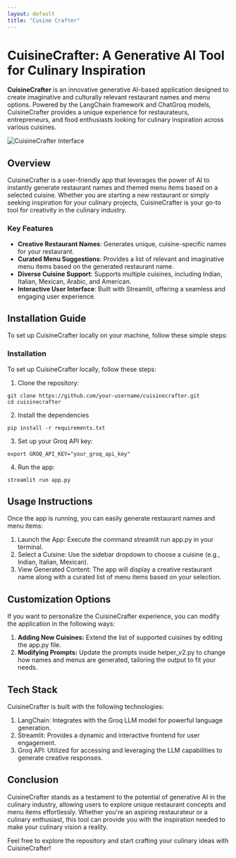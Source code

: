 ```yaml
---
layout: default
title: "Cusine Crafter"
---
```


<!--<style>
.page-header .btn.github-repo,
.page-header .btn.github-repo a {
    display: none !important;
    visibility: hidden !important;
    pointer-events: none !important;
    opacity: 0 !important;
}
</style>-->

# CuisineCrafter: A Generative AI Tool for Culinary Inspiration

**CuisineCrafter** is an innovative generative AI-based application designed to create imaginative and culturally relevant restaurant names and menu options. Powered by the LangChain framework and ChatGroq models, CuisineCrafter provides a unique experience for restaurateurs, entrepreneurs, and food enthusiasts looking for culinary inspiration across various cuisines.

![CuisineCrafter Interface](assets/images/cuisine.gif) <!-- Adjust path accordingly -->


## Overview

CuisineCrafter is a user-friendly app that leverages the power of AI to instantly generate restaurant names and themed menu items based on a selected cuisine. Whether you are starting a new restaurant or simply seeking inspiration for your culinary projects, CuisineCrafter is your go-to tool for creativity in the culinary industry.

### Key Features
- **Creative Restaurant Names**: Generates unique, cuisine-specific names for your restaurant.
- **Curated Menu Suggestions**: Provides a list of relevant and imaginative menu items based on the generated restaurant name.
- **Diverse Cuisine Support**: Supports multiple cuisines, including Indian, Italian, Mexican, Arabic, and American.
- **Interactive User Interface**: Built with Streamlit, offering a seamless and engaging user experience.

## Installation Guide

To set up CuisineCrafter locally on your machine, follow these simple steps:

### Installation
To set up CuisineCrafter locally, follow these steps:

1. Clone the repository:
```
git clone https://github.com/your-username/cuisinecrafter.git
cd cuisinecrafter
```
2. Install the dependencies
```
pip install -r requirements.txt
```

3. Set up your Groq API key:
```
export GROQ_API_KEY="your_groq_api_key"
```

4. Run the app:
```
streamlit run app.py
```
## Usage Instructions

Once the app is running, you can easily generate restaurant names and menu items:
1. Launch the App: Execute the command streamlit run app.py in your terminal.
2. Select a Cuisine: Use the sidebar dropdown to choose a cuisine (e.g., Indian, Italian, Mexican).
3. View Generated Content: The app will display a creative restaurant name along with a curated list of menu items based on your selection.

## Customization Options

If you want to personalize the CuisineCrafter experience, you can modify the application in the following ways:
1. **Adding New Cuisines:** Extend the list of supported cuisines by editing the app.py file.
2. **Modifying Prompts:** Update the prompts inside helper_v2.py to change how names and menus are generated, tailoring the output to fit your needs.

## Tech Stack

CuisineCrafter is built with the following technologies:
1. LangChain: Integrates with the Groq LLM model for powerful language generation.
2. Streamlit: Provides a dynamic and interactive frontend for user engagement.
3. Groq API: Utilized for accessing and leveraging the LLM capabilities to generate creative responses.

## Conclusion
CuisineCrafter stands as a testament to the potential of generative AI in the culinary industry, allowing users to explore unique restaurant concepts and menu items effortlessly. Whether you're an aspiring restaurateur or a culinary enthusiast, this tool can provide you with the inspiration needed to make your culinary vision a reality.

Feel free to explore the repository and start crafting your culinary ideas with CuisineCrafter!

